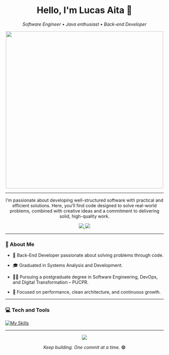 # <h1 align="center">Hello, I'm Lucas Aita 👋</h1>

<p align="center">
  <em>Software Engineer • Java enthusiast • Back-end Developer</em>
</p>

<p align="center">
  <img src="https://user-images.githubusercontent.com/74038190/225813708-98b745f2-7d22-48cf-9150-083f1b00d6c9.gif" width="500px" >
</p>

---
<p align="center">
  I’m passionate about developing well-structured software with practical and efficient solutions. 
  Here, you’ll find code designed to solve real-world problems, combined with creative ideas and a commitment to delivering solid, high-quality work.
</p>

<p align="center">
  <a href="https://www.linkedin.com/in/lucas-aita/">
    <img src="https://img.shields.io/badge/-LinkedIn-00AB33?style=flat-square&logo=Linkedin&logoColor=white">
  </a>
   <a href="mailto:lucasaita4000@gmail.com">
    <img src="https://img.shields.io/badge/-email:lucasaita-00AB33?style=flat-square&logo=Gmail&logoColor=white">
  </a>
</p>

---

### 🧠 About Me

- 🔧 Back-End Developer passionate about solving problems through code.

- 🎓 Graduated in Systems Analysis and Development.

- 👨‍💻 Pursuing a postgraduate degree in Software Engineering, DevOps, and Digital Transformation – PUCPR.

- 🚀 Focused on performance, clean architecture, and continuous growth.


---

### 💻 Tech and Tools


[![My Skills](https://skillicons.dev/icons?i=java,spring,py,mysql,postgres,redis,mongodb,docker,git,apple,linux)](https://skillicons.dev)
     
      
---

<p align="center">
  <img src="https://github-readme-stats.vercel.app/api?username=lucasaita1&count_private=true&show_icons=true&theme=prussian" />
</p>



<p align="center">
  <em>Keep building. One commit at a time.</em> 🟢
</p>









